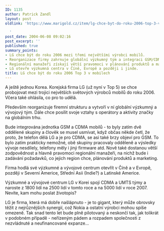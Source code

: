 ```yaml
---
ID: 1135
author: Patrick Zandl
layout: post
oldlink: 'https://www.marigold.cz/item/lg-chce-byt-do-roku-2006-top-3-v-mobilech

  '
post_date: 2004-06-08 09:02:16
post_excerpt: ''
published: true
summary_points:
- LG chce být do roku 2006 mezi třemi největšími výrobci mobilů.
- Reorganizace firmy zahrnuje globální výzkumný tým a integraci GSM/CDMA.
- Regionální manažeři získají větší pravomoci v plánování produktů a marketingu.
- LG otevře výzkumná centra v Číně, Evropě a později i jinde.
title: LG chce být do roku 2006 Top 3 v mobilech
---
```


<p>
A ještě jednou Korea. Korejská firma LG (už nyní v Top 5) se chce probojovat mezi trojici největších světových výrobců mobilů do roku 2006. Včera také ohlásila, co pro to udělá.</p>

<p>
Především reorganizuje firemní strukturu a vytvoří v ní globální výzkumný a vývojový tým. Dále chce posílit svoje vztahy s operátory a aktivity značky na globálním trhu. </p>

<p>
Bude integrována jednotka GSM a CDMA mobilů - to byly zatím dvě oddělené skupiny a člověk se musel usmívat, když občas někde četl, že proto, že telefon dělá LG a je pro CDMA, se asi také brzy objeví pro GSM. To bylo zatím prakticky nemožné, obě skupiny pracovaly odděleně a výsledky vývoje nesdílely, telefony měly i jiný firmware atd. Nově také dostanou větší zodpovědnost a hlavně pravomoci regionální manažeři, na nichž bude i zadávání požadavků, co jejich region chce, plánování produktů a marketing. </p>

<p>
Firma hodlá své výzkumné a vývojové centrum otevřít v Číně a v Evropě, později v Severní Americe, Střední Asii (Indie?) a Latinské Americe. </p>

<p>
Výzkumné a vývojové centrum LG v Korei spojí CDMA a UMTS týmy a naroste z 1800 lidí na 2500 lidí v tomto roce a na 5000 lidí v roce 2007. Nevíte, kam mohu poslat životopis?</p>

<p>
LG je firma, která má dobře našlápnuto - je to gigant, který může obrovsky těžit z nejrůznějších synergií, což Nokia a ostatní výrobci mohou spíše omezeně. Tak snad tento let bude plně pilotovaný a neskončí tak, jak tolikrát v podobném případě - neřízeným pádem a rozpadem společnosti z nezvládnuté a neufinancované expanze...
</p>